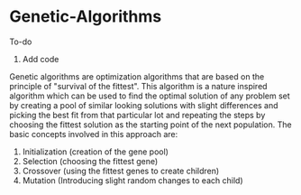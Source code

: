 # Genetic-Algorithms

To-do
1. Add code

Genetic algorithms are optimization algorithms that are based on the principle of "survival of the fittest". This algorithm is a nature inspired algorithm which can be used to find the optimal solution of any problem set by creating a pool of similar looking solutions with slight differences and picking the best fit from that particular lot and repeating the steps by choosing the fittest solution as the starting point of the next population. The basic concepts involved in this approach are: 
1. Initialization (creation of the gene pool)
2. Selection (choosing the fittest gene)
3. Crossover (using the fittest genes to create children)
4. Mutation (Introducing slight random changes to each child)
